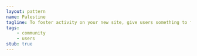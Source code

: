 ```yaml
---
layout: pattern
name: Palestine
tagline: To foster activity on your new site, give users something to fight about. 
tags:
    - community
    - users
stub: true
---
```

